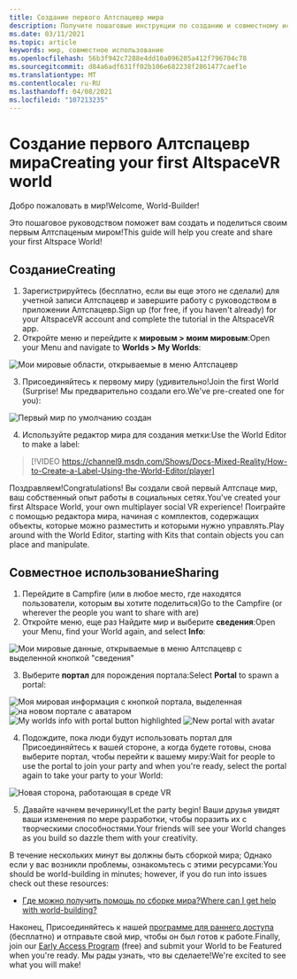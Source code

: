```yaml
---
title: Создание первого Алтспацевр мира
description: Получите пошаговые инструкции по созданию и совместному использованию Алтспацеврных миров в мире.
ms.date: 03/11/2021
ms.topic: article
keywords: мир, совместное использование
ms.openlocfilehash: 56b3f942c7288e4dd10a096205a412f796704c78
ms.sourcegitcommit: d84a6adf631ff02b106e682238f2861477caef1e
ms.translationtype: MT
ms.contentlocale: ru-RU
ms.lasthandoff: 04/08/2021
ms.locfileid: "107213235"
---
```

# <a name="creating-your-first-altspacevr-world"></a><span data-ttu-id="bc8fc-104">Создание первого Алтспацевр мира</span><span class="sxs-lookup"><span data-stu-id="bc8fc-104">Creating your first AltspaceVR world</span></span>

<span data-ttu-id="bc8fc-105">Добро пожаловать в мир!</span><span class="sxs-lookup"><span data-stu-id="bc8fc-105">Welcome, World-Builder!</span></span>

<span data-ttu-id="bc8fc-106">Это пошаговое руководством поможет вам создать и поделиться своим первым Алтспаценым миром!</span><span class="sxs-lookup"><span data-stu-id="bc8fc-106">This guide will help you create and share your first Altspace World!</span></span>

## <a name="creating"></a><span data-ttu-id="bc8fc-107">Создание</span><span class="sxs-lookup"><span data-stu-id="bc8fc-107">Creating</span></span>

1. <span data-ttu-id="bc8fc-108">Зарегистрируйтесь (бесплатно, если вы еще этого не сделали) для учетной записи Алтспацевр и завершите работу с руководством в приложении Алтспацевр.</span><span class="sxs-lookup"><span data-stu-id="bc8fc-108">Sign up (for free, if you haven't already) for your AltspaceVR account and complete the tutorial in the AltspaceVR app.</span></span>
2. <span data-ttu-id="bc8fc-109">Откройте меню и перейдите к **мировым > моим мировым**:</span><span class="sxs-lookup"><span data-stu-id="bc8fc-109">Open your Menu and navigate to **Worlds > My Worlds**:</span></span>

![Мои мировые области, открываемые в меню Алтспацевр](images/world-building-img-01.png)

3. <span data-ttu-id="bc8fc-111">Присоединяйтесь к первому миру (удивительно!</span><span class="sxs-lookup"><span data-stu-id="bc8fc-111">Join the first World (Surprise!</span></span> <span data-ttu-id="bc8fc-112">Мы предварительно создали его.</span><span class="sxs-lookup"><span data-stu-id="bc8fc-112">We've pre-created one for you):</span></span>

![Первый мир по умолчанию создан](images/world-building-img-02.png)

4. <span data-ttu-id="bc8fc-114">Используйте редактор мира для создания метки:</span><span class="sxs-lookup"><span data-stu-id="bc8fc-114">Use the World Editor to make a label:</span></span>

> [!VIDEO https://channel9.msdn.com/Shows/Docs-Mixed-Reality/How-to-Create-a-Label-Using-the-World-Editor/player]

<span data-ttu-id="bc8fc-115">Поздравляем!</span><span class="sxs-lookup"><span data-stu-id="bc8fc-115">Congratulations!</span></span> <span data-ttu-id="bc8fc-116">Вы создали свой первый Алтспаце мир, ваш собственный опыт работы в социальных сетях.</span><span class="sxs-lookup"><span data-stu-id="bc8fc-116">You've created your first Altspace World, your own multiplayer social VR experience!</span></span> <span data-ttu-id="bc8fc-117">Поиграйте с помощью редактора мира, начиная с комплектов, содержащих объекты, которые можно разместить и которыми нужно управлять.</span><span class="sxs-lookup"><span data-stu-id="bc8fc-117">Play around with the World Editor, starting with Kits that contain objects you can place and manipulate.</span></span>

## <a name="sharing"></a><span data-ttu-id="bc8fc-118">Совместное использование</span><span class="sxs-lookup"><span data-stu-id="bc8fc-118">Sharing</span></span>

1. <span data-ttu-id="bc8fc-119">Перейдите в Campfire (или в любое место, где находятся пользователи, которым вы хотите поделиться)</span><span class="sxs-lookup"><span data-stu-id="bc8fc-119">Go to the Campfire (or wherever the people you want to share with are)</span></span>
2. <span data-ttu-id="bc8fc-120">Откройте меню, еще раз Найдите мир и выберите **сведения**:</span><span class="sxs-lookup"><span data-stu-id="bc8fc-120">Open your Menu, find your World again, and select **Info**:</span></span>

![Мои мировые данные, открываемые в меню Алтспацевр с выделенной кнопкой "сведения"](images/world-building-img-03.png)

3. <span data-ttu-id="bc8fc-122">Выберите **портал** для порождения портала:</span><span class="sxs-lookup"><span data-stu-id="bc8fc-122">Select **Portal** to spawn a portal:</span></span>

<span data-ttu-id="bc8fc-123">![Моя мировая информация с кнопкой портала, выделенная ](images/world-building-img-04.png)
 ![ на новом портале с аватаром](images/world-building-img-05.png)</span><span class="sxs-lookup"><span data-stu-id="bc8fc-123">![My worlds info with portal button highlighted](images/world-building-img-04.png)
![New portal with avatar](images/world-building-img-05.png)</span></span>

4. <span data-ttu-id="bc8fc-124">Подождите, пока люди будут использовать портал для Присоединяйтесь к вашей стороне, а когда будете готовы, снова выберите портал, чтобы перейти к вашему миру:</span><span class="sxs-lookup"><span data-stu-id="bc8fc-124">Wait for people to use the portal to join your party and when you're ready, select the portal again to take your party to your World:</span></span>

![Новая сторона, работающая в среде VR](images/world-building-img-06.png)

5. <span data-ttu-id="bc8fc-126">Давайте начнем вечеринку!</span><span class="sxs-lookup"><span data-stu-id="bc8fc-126">Let the party begin!</span></span> <span data-ttu-id="bc8fc-127">Ваши друзья увидят ваши изменения по мере разработки, чтобы поразить их с творческими способностями.</span><span class="sxs-lookup"><span data-stu-id="bc8fc-127">Your friends will see your World changes as you build so dazzle them with your creativity.</span></span>

<span data-ttu-id="bc8fc-128">В течение нескольких минут вы должны быть сборкой мира; Однако если у вас возникли проблемы, ознакомьтесь с этими ресурсами:</span><span class="sxs-lookup"><span data-stu-id="bc8fc-128">You should be world-building in minutes; however, if you do run into issues check out these resources:</span></span>
* [<span data-ttu-id="bc8fc-129">Где можно получить помощь по сборке мира?</span><span class="sxs-lookup"><span data-stu-id="bc8fc-129">Where can I get help with world-building?</span></span>](getting-help.md)

<span data-ttu-id="bc8fc-130">Наконец, Присоединяйтесь к нашей [программе для раннего доступа](early-access.md) (бесплатно) и отправьте свой мир, чтобы он был готов к работе.</span><span class="sxs-lookup"><span data-stu-id="bc8fc-130">Finally, join our [Early Access Program](early-access.md) (free) and submit your World to be Featured when you're ready.</span></span> <span data-ttu-id="bc8fc-131">Мы рады узнать, что вы сделаете!</span><span class="sxs-lookup"><span data-stu-id="bc8fc-131">We're excited to see what you will make!</span></span>